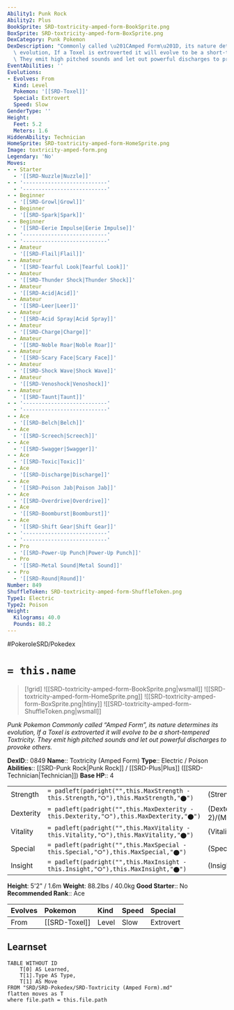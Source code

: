 ```yaml
---
Ability1: Punk Rock
Ability2: Plus
BookSprite: SRD-toxtricity-amped-form-BookSprite.png
BoxSprite: SRD-toxtricity-amped-form-BoxSprite.png
DexCategory: Punk Pokemon
DexDescription: "Commonly called \u201CAmped Form\u201D, its nature determines its\
  \ evolution, If a Toxel is extroverted it will evolve to be a short-tempered Toxtricity.\
  \ They emit high pitched sounds and let out powerful discharges to provoke others."
EventAbilities: ''
Evolutions:
- Evolves: From
  Kind: Level
  Pokemon: '[[SRD-Toxel]]'
  Special: Extrovert
  Speed: Slow
GenderType: ''
Height:
  Feet: 5.2
  Meters: 1.6
HiddenAbility: Technician
HomeSprite: SRD-toxtricity-amped-form-HomeSprite.png
Image: toxtricity-amped-form.png
Legendary: 'No'
Moves:
- - Starter
  - '[[SRD-Nuzzle|Nuzzle]]'
- - '---------------------------'
  - '---------------------------'
- - Beginner
  - '[[SRD-Growl|Growl]]'
- - Beginner
  - '[[SRD-Spark|Spark]]'
- - Beginner
  - '[[SRD-Eerie Impulse|Eerie Impulse]]'
- - '---------------------------'
  - '---------------------------'
- - Amateur
  - '[[SRD-Flail|Flail]]'
- - Amateur
  - '[[SRD-Tearful Look|Tearful Look]]'
- - Amateur
  - '[[SRD-Thunder Shock|Thunder Shock]]'
- - Amateur
  - '[[SRD-Acid|Acid]]'
- - Amateur
  - '[[SRD-Leer|Leer]]'
- - Amateur
  - '[[SRD-Acid Spray|Acid Spray]]'
- - Amateur
  - '[[SRD-Charge|Charge]]'
- - Amateur
  - '[[SRD-Noble Roar|Noble Roar]]'
- - Amateur
  - '[[SRD-Scary Face|Scary Face]]'
- - Amateur
  - '[[SRD-Shock Wave|Shock Wave]]'
- - Amateur
  - '[[SRD-Venoshock|Venoshock]]'
- - Amateur
  - '[[SRD-Taunt|Taunt]]'
- - '---------------------------'
  - '---------------------------'
- - Ace
  - '[[SRD-Belch|Belch]]'
- - Ace
  - '[[SRD-Screech|Screech]]'
- - Ace
  - '[[SRD-Swagger|Swagger]]'
- - Ace
  - '[[SRD-Toxic|Toxic]]'
- - Ace
  - '[[SRD-Discharge|Discharge]]'
- - Ace
  - '[[SRD-Poison Jab|Poison Jab]]'
- - Ace
  - '[[SRD-Overdrive|Overdrive]]'
- - Ace
  - '[[SRD-Boomburst|Boomburst]]'
- - Ace
  - '[[SRD-Shift Gear|Shift Gear]]'
- - '---------------------------'
  - '---------------------------'
- - Pro
  - '[[SRD-Power-Up Punch|Power-Up Punch]]'
- - Pro
  - '[[SRD-Metal Sound|Metal Sound]]'
- - Pro
  - '[[SRD-Round|Round]]'
Number: 849
ShuffleToken: SRD-toxtricity-amped-form-ShuffleToken.png
Type1: Electric
Type2: Poison
Weight:
  Kilograms: 40.0
  Pounds: 88.2
---
```


#PokeroleSRD/Pokedex

# `= this.name`

> [!grid]
> ![[SRD-toxtricity-amped-form-BookSprite.png|wsmall]]
> ![[SRD-toxtricity-amped-form-HomeSprite.png]]
> ![[SRD-toxtricity-amped-form-BoxSprite.png|htiny]]
> ![[SRD-toxtricity-amped-form-ShuffleToken.png|wsmall]]


*Punk Pokemon*
*Commonly called “Amped Form”, its nature determines its evolution, If a Toxel is extroverted it will evolve to be a short-tempered Toxtricity. They emit high pitched sounds and let out powerful discharges to provoke others.*

**DexID**:: 0849
**Name**:: Toxtricity (Amped Form)
**Type**:: Electric / Poison
**Abilities**:: [[SRD-Punk Rock|Punk Rock]] / [[SRD-Plus|Plus]] ([[SRD-Technician|Technician]])
**Base HP**:: 4

|           |                                                                                        |                                          |
| --------- | -------------------------------------------------------------------------------------- | ---------------------------------------- |
| Strength  | `= padleft(padright("",this.MaxStrength - this.Strength,"⭘"),this.MaxStrength,"⬤")`    | (Strength::3)/(MaxStrength::6)   |
| Dexterity | `= padleft(padright("",this.MaxDexterity - this.Dexterity,"⭘"),this.MaxDexterity,"⬤")` | (Dexterity:: 2)/(MaxDexterity::5) |
| Vitality  | `= padleft(padright("",this.MaxVitality - this.Vitality,"⭘"),this.MaxVitality,"⬤")`    | (Vitality::2)/(MaxVitality::5)   |
| Special   | `= padleft(padright("",this.MaxSpecial - this.Special,"⭘"),this.MaxSpecial,"⬤")`       | (Special::3)/(MaxSpecial::6)     |
| Insight   | `= padleft(padright("",this.MaxInsight - this.Insight,"⭘"),this.MaxInsight,"⬤")`       | (Insight::2)/(MaxInsight::5)     |

**Height**: 5'2" / 1.6m
**Weight**: 88.2lbs / 40.0kg
**Good Starter**:: No
**Recommended Rank**:: Ace

| Evolves   | Pokemon       | Kind   | Speed   | Special   |
|:----------|:--------------|:-------|:--------|:----------|
| From      | [[SRD-Toxel]] | Level  | Slow    | Extrovert |

## Learnset

```dataview
TABLE WITHOUT ID
    T[0] AS Learned,
    T[1].Type AS Type,
    T[1] AS Move
FROM "SRD/SRD-Pokedex/SRD-Toxtricity (Amped Form).md"
flatten moves as T
where file.path = this.file.path
```
